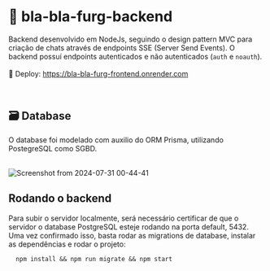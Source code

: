 # 💬 bla-bla-furg-backend

Backend desenvolvido em NodeJs, seguindo o design pattern MVC para criação de chats através de endpoints SSE (Server Send Events). O backend possuí endpoints autenticados e não autenticados (`auth` e `noauth`). <br><br>
🔗 Deploy: https://bla-bla-furg-frontend.onrender.com

<br>

## 🗃️ Database
O database foi modelado com auxilio do ORM Prisma, utilizando PostegreSQL como SGBD.<br><br>

![Screenshot from 2024-07-31 00-44-41](https://github.com/user-attachments/assets/d703d54b-fcde-4c13-a9b8-60a2478ffa01)


## Rodando o backend

Para subir o servidor localmente, será necessário certificar de que o servidor o database PostgreSQL esteje rodando na porta default, 5432. Uma vez confirmado isso, basta rodar as migrations de database, instalar as dependências e rodar o projeto:

```shell
  npm install && npm run migrate && npm start
```
